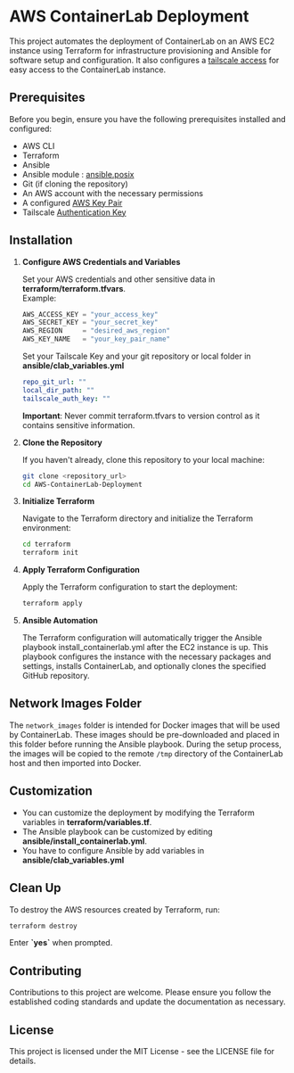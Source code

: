 # AWS ContainerLab Deployment

This project automates the deployment of ContainerLab on an AWS EC2 instance using Terraform for infrastructure provisioning and Ansible for software setup and configuration. It also configures a [tailscale access](https://tailscale.com) for easy access to the ContainerLab instance.

## Prerequisites

Before you begin, ensure you have the following prerequisites installed and configured:

- AWS CLI
- Terraform
- Ansible
- Ansible module : [ansible.posix](https://galaxy.ansible.com/ui/repo/published/ansible/posix/)
- Git (if cloning the repository)
- An AWS account with the necessary permissions
- A configured [AWS Key Pair](https://docs.aws.amazon.com/AWSEC2/latest/UserGuide/create-key-pairs.html)
- Tailscale [Authentication Key](https://tailscale.com/kb/1085/auth-keys)

## Installation

1. **Configure AWS Credentials and Variables**

    Set your AWS credentials and other sensitive data in **terraform/terraform.tfvars**.  
    Example:

    ```tfvars
    AWS_ACCESS_KEY = "your_access_key"
    AWS_SECRET_KEY = "your_secret_key"
    AWS_REGION     = "desired_aws_region"
    AWS_KEY_NAME   = "your_key_pair_name"
    ```

    Set your Tailscale Key and your git repository or local folder in **ansible/clab_variables.yml**

    ```yml
    repo_git_url: ""
    local_dir_path: ""
    tailscale_auth_key: ""
    ```

    **Important**: Never commit terraform.tfvars to version control as it contains sensitive information.

2. **Clone the Repository**

   If you haven't already, clone this repository to your local machine:

   ```bash
   git clone <repository_url>
   cd AWS-ContainerLab-Deployment
   ```

3. **Initialize Terraform**

    Navigate to the Terraform directory and initialize the Terraform environment:

    ```bash
    cd terraform
    terraform init
    ```

4. **Apply Terraform Configuration**

    Apply the Terraform configuration to start the deployment:

    ```bash
    terraform apply
    ```

5. **Ansible Automation**

    The Terraform configuration will automatically trigger the Ansible playbook install_containerlab.yml after the EC2 instance is up. This playbook configures the instance with the necessary packages and settings, installs ContainerLab, and optionally clones the specified GitHub repository.

## Network Images Folder

The `network_images` folder is intended for Docker images that will be used by ContainerLab. These images should be pre-downloaded and placed in this folder before running the Ansible playbook. During the setup process, the images will be copied to the remote `/tmp` directory of the ContainerLab host and then imported into Docker.

## Customization

- You can customize the deployment by modifying the Terraform variables in **terraform/variables.tf**.
- The Ansible playbook can be customized by editing **ansible/install_containerlab.yml**.
- You have to configure Ansible by add variables in **ansible/clab_variables.yml**

## Clean Up

To destroy the AWS resources created by Terraform, run:

```bash
terraform destroy
```

Enter **\`yes\`** when prompted.

## Contributing

Contributions to this project are welcome. Please ensure you follow the established coding standards and update the documentation as necessary.

## License

This project is licensed under the MIT License - see the LICENSE file for details.
